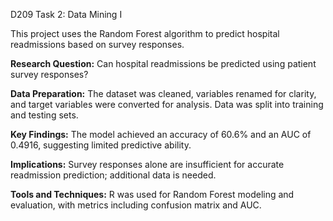 D209 Task 2: Data Mining I

This project uses the Random Forest algorithm to predict hospital readmissions based on survey responses.

**Research Question:** Can hospital readmissions be predicted using patient survey responses?

**Data Preparation:** The dataset was cleaned, variables renamed for clarity, and target variables were converted for analysis. Data was split into training and testing sets.

**Key Findings:** The model achieved an accuracy of 60.6% and an AUC of 0.4916, suggesting limited predictive ability.

**Implications:** Survey responses alone are insufficient for accurate readmission prediction; additional data is needed.

**Tools and Techniques:** R was used for Random Forest modeling and evaluation, with metrics including confusion matrix and AUC​.
